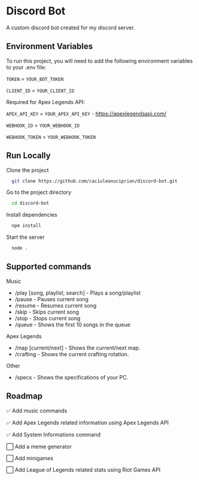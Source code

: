 
# Discord Bot

A custom discord bot created for my discord server.




## Environment Variables

To run this project, you will need to add the following environment variables to your .env file:

`TOKEN` = `YOUR_BOT_TOKEN`

`CLIENT_ID` = `YOUR_CLIENT_ID`

Required for Apex Legends API:

`APEX_API_KEY` = `YOUR_APEX_API_KEY` - https://apexlegendsapi.com/

`WEBHOOK_ID` = `YOUR_WEBHOOK_ID`

`WEBHOOK_TOKEN` = `YOUR_WEBHOOK_TOKEN`


## Run Locally

Clone the project

```bash
  git clone https://github.com/caciuleanuciprian/discord-bot.git
```

Go to the project directory

```bash
  cd discord-bot
```

Install dependencies

```bash
  npm install
```

Start the server

```bash
  node .
```


## Supported commands

Music
- /play [song, playlist, search] - Plays a song/playlist
- /pause - Pauses current song
- /resume - Resumes current song
- /skip - Skips current song
- /stop - Stops current song
- /queue - Shows the first 10 songs in the queue

Apex Legends
- /map [current/next] - Shows the current/next map.
- /crafting - Shows the current crafting rotation.

Other
- /specs - Shows the specifications of your PC.

## Roadmap

✅ Add music commands

✅ Add Apex Legends related information using Apex Legends API

✅ Add System Informations command

⬜️ Add a meme generator

⬜️ Add minigames

⬜️ Add League of Legends related stats using Riot Games API

